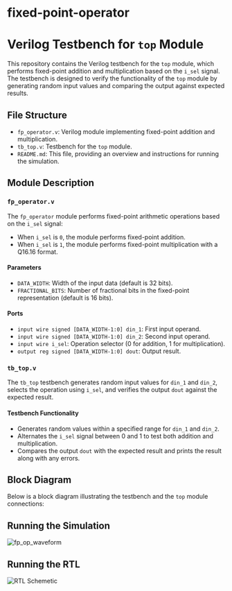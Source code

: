 # fixed-point-operator   

# Verilog Testbench for `top` Module

This repository contains the Verilog testbench for the `top` module, which performs fixed-point addition and multiplication based on the `i_sel` signal. The testbench is designed to verify the functionality of the `top` module by generating random input values and comparing the output against expected results.

## File Structure

- `fp_operator.v`: Verilog module implementing fixed-point addition and multiplication.
- `tb_top.v`: Testbench for the `top` module.
- `README.md`: This file, providing an overview and instructions for running the simulation.

## Module Description

### `fp_operator.v`

The `fp_operator` module performs fixed-point arithmetic operations based on the `i_sel` signal:
- When `i_sel` is `0`, the module performs fixed-point addition.
- When `i_sel` is `1`, the module performs fixed-point multiplication with a Q16.16 format.

#### Parameters
- `DATA_WIDTH`: Width of the input data (default is 32 bits).
- `FRACTIONAL_BITS`: Number of fractional bits in the fixed-point representation (default is 16 bits).

#### Ports
- `input wire signed [DATA_WIDTH-1:0] din_1`: First input operand.
- `input wire signed [DATA_WIDTH-1:0] din_2`: Second input operand.
- `input wire i_sel`: Operation selector (0 for addition, 1 for multiplication).
- `output reg signed [DATA_WIDTH-1:0] dout`: Output result.

### `tb_top.v`

The `tb_top` testbench generates random input values for `din_1` and `din_2`, selects the operation using `i_sel`, and verifies the output `dout` against the expected result.

#### Testbench Functionality
- Generates random values within a specified range for `din_1` and `din_2`.
- Alternates the `i_sel` signal between 0 and 1 to test both addition and multiplication.
- Compares the output `dout` with the expected result and prints the result along with any errors.


## Block Diagram

Below is a block diagram illustrating the testbench and the `top` module connections:


## Running the Simulation

![fp_op_waveform](https://github.com/foodinsect/fixed-point-operator/assets/36304709/c1ec68cd-92d9-4b43-9e41-dc0c331d16f4)   

## Running the RTL
![RTL Schemetic](https://github.com/foodinsect/fixed-point-operator/assets/36304709/fe5155ac-9eea-4335-8ef7-4b199310c197)   
   
